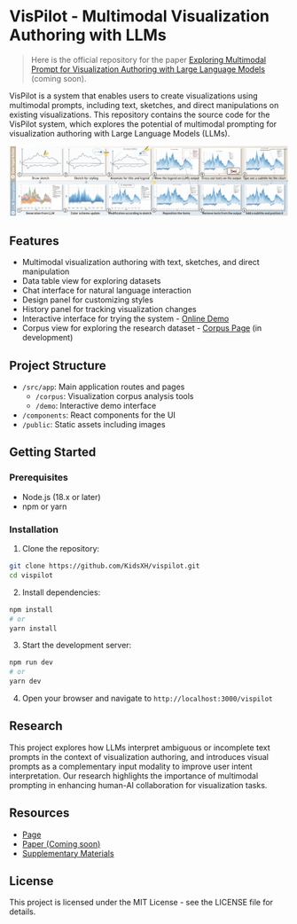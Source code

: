 # VisPilot - Multimodal Visualization Authoring with LLMs

> Here is the official repository for the paper [Exploring Multimodal Prompt for Visualization Authoring with Large Language Models]() (coming soon).

VisPilot is a system that enables users to create visualizations using multimodal prompts, including text, sketches, and direct manipulations on existing visualizations. This repository contains the source code for the VisPilot system, which explores the potential of multimodal prompting for visualization authoring with Large Language Models (LLMs).

![](/public/teaser.png)

## Features

- Multimodal visualization authoring with text, sketches, and direct manipulation
- Data table view for exploring datasets
- Chat interface for natural language interaction
- Design panel for customizing styles
- History panel for tracking visualization changes
- Interactive interface for trying the system - [Online Demo](https://wenzhen.site/vispilot/)
- Corpus view for exploring the research dataset - [Corpus Page](https://wenzhen.site/vispilot/)  (in development)

## Project Structure

- `/src/app`: Main application routes and pages
    - `/corpus`: Visualization corpus analysis tools
    - `/demo`: Interactive demo interface
- `/components`: React components for the UI
- `/public`: Static assets including images

## Getting Started

### Prerequisites

- Node.js (18.x or later)
- npm or yarn

### Installation

1. Clone the repository:
```bash
git clone https://github.com/KidsXH/vispilot.git
cd vispilot
```

2. Install dependencies:
```bash
npm install
# or
yarn install
```

3. Start the development server:
```bash
npm run dev
# or
yarn dev
```

4. Open your browser and navigate to `http://localhost:3000/vispilot`

## Research

This project explores how LLMs interpret ambiguous or incomplete text prompts in the context of visualization authoring, and introduces visual prompts as a complementary input modality to improve user intent interpretation. Our research highlights the importance of multimodal prompting in enhancing human-AI collaboration for visualization tasks.

## Resources

- [Page](https://wenzhen.site/vispilot)
- [Paper (Coming soon)](undefined)
- [Supplementary Materials](https://osf.io/2qrak)

## License

This project is licensed under the MIT License - see the LICENSE file for details.
